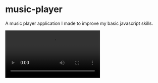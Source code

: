 # music-player
A music player application I made to improve my basic javascript skills.

![index](/demo1.mp4)
